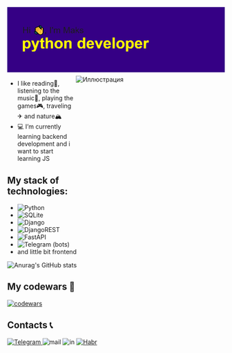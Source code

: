 <img src="https://raw.githubusercontent.com/xodiumx/xodiumx/main/header.png" alt="альтернативный текст">

<div class="container">
<img src="https://ltdfoto.ru/images/2022/11/27/72B3C86E-8DC5-478B-B11E-1435117D2DD6.jpg" width="340" height="340" alt="Иллюстрация" align="right" vspace="5" hspace="5">
</div>

- I like reading📖, listening to the music🎵, playing the games🎮, traveling✈ and nature🏔
- 💻 I’m currently learning backend development and i want to start learning JS

## My stack of technologies:
  - ![Python](https://img.shields.io/badge/python-3670A0?style=for-the-badge&logo=python&logoColor=ffdd54)
  - ![SQLite](https://img.shields.io/badge/sqlite-%2307405e.svg?style=for-the-badge&logo=sqlite&logoColor=white)
  - ![Django](https://img.shields.io/badge/django-%23092E20.svg?style=for-the-badge&logo=django&logoColor=white)
  - ![DjangoREST](https://img.shields.io/badge/DJANGO-REST-ff1709?style=for-the-badge&logo=django&logoColor=white&color=ff1709&labelColor=gray)
  - ![FastAPI](https://img.shields.io/badge/FastAPI-005571?style=for-the-badge&logo=fastapi)
  - ![Telegram](https://img.shields.io/badge/Telegram-2CA5E0?style=for-the-badge&logo=telegram&logoColor=white) (bots)
  - and little bit frontend

![Anurag's GitHub stats](https://github-readme-stats.vercel.app/api?username=xodiumx&show_icons=true&theme=radical)

## My codewars 🙂
[![codewars](https://www.codewars.com/users/oxdium/badges/large)](https://www.codewars.com/users/oxdium) 

## Contacts 📞

<div id="badges">
  <a href="https://t.me/maxalxeev">
    <img src="https://ltdfoto.ru/images/2022/11/27/12121I_MONTAZNAY-OBLAST-1.png" alt="Telegram"/>
  </a>
  <img src="https://ltdfoto.ru/images/2022/11/27/12121I_MONTAZNAY-OBLAST-1-KOPIY.png" alt="mail"/>
  <img src="https://ltdfoto.ru/images/2022/11/27/IN_MONTAZNAY-OBLAST-1-KOPIY-4e7b0c737412228c4.png" alt="in"/>
  <a href="https://career.habr.com/oxdium">
    <img src="https://ltdfoto.ru/images/2022/11/27/KNOPOCKA_MONTAZNAY_OBLAST_1_KOPIY_2.png" alt="Habr"/>
  </a>
</div>
